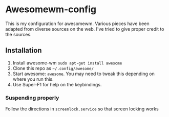 # Awesomewm-config
This is my configuration for awesomewm. Various pieces have been adapted from diverse sources on the web. I've tried to give proper credit to the sources.

## Installation
1. Install awesome-wm `sudo apt-get install awesome`
2. Clone this repo as `~/.config/awesome/`
3. Start awesome: `awesome`. You may need to tweak this depending on where you run this.
4. Use Super-F1 for help on the keybindings.

### Suspending properly
Follow the directions in `screenlock.service` so that screen locking works 
